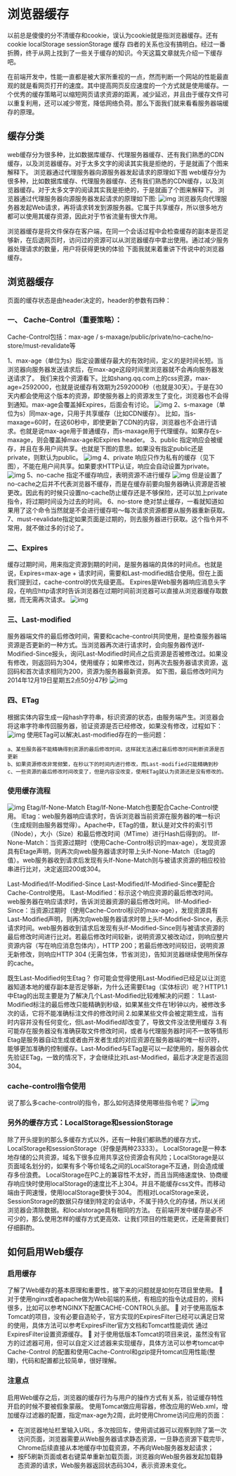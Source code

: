# 浏览器缓存

以前总是傻傻的分不清缓存和cookie，误认为cookie就是指浏览器缓存。还有 cookie localStorage sessionStorage 缓存 四者的关系也没有搞明白。经过一番折腾，终于从网上找到了一些关于缓存的知识。今天这篇文章就先介绍一下缓存吧。

在前端开发中，性能一直都是被大家所重视的一点，然而判断一个网站的性能最直观的就是看网页打开的速度。其中提高网页反应速度的一个方式就是使用缓存。一个优秀的缓存策略可以缩短网页请求资源的距离，减少延迟，并且由于缓存文件可以重复利用，还可以减少带宽，降低网络负荷。那么下面我们就来看看服务器端缓存的原理。

## 缓存分类
web缓存分为很多种，比如数据库缓存、代理服务器缓存、还有我们熟悉的CDN缓存，以及浏览器缓存。对于太多文字的阅读其实我是拒绝的，于是就画了个图来解释下。
浏览器通过代理服务器向源服务器发起请求的原理如下图
web缓存分为很多种，比如数据库缓存、代理服务器缓存、还有我们熟悉的CDN缓存，以及浏览器缓存。对于太多文字的阅读其实我是拒绝的，于是就画了个图来解释下。
浏览器通过代理服务器向源服务器发起请求的原理如下图:
![img](../public/img/catch1.png)
浏览器先向代理服务器发起Web请求，再将请求转发到源服务器。它属于共享缓存，所以很多地方都可以使用其缓存资源，因此对于节省流量有很大作用。

浏览器缓存是将文件保存在客户端，在同一个会话过程中会检查缓存的副本是否足够新，在后退网页时，访问过的资源可以从浏览器缓存中拿出使用。通过减少服务器处理请求的数量，用户将获得更快的体验
下面我就来着重讲下传说中的浏览器缓存。
## 浏览器缓存
页面的缓存状态是由header决定的，header的参数有四种：

### 一、 Cache-Control（重要策略）：
Cache-Control包括：max-age / s-maxage/public/private/no-cache/no-store/must-revalidate等

1、max-age（单位为s）指定设置缓存最大的有效时间，定义的是时间长短。当浏览器向服务器发送请求后，在max-age这段时间里浏览器就不会再向服务器发送请求了。
我们来找个资源看下。比如shang.qq.com上的css资源，max-age=2592000，也就是说缓存有效期为2592000秒（也就是30天）。于是在30天内都会使用这个版本的资源，即使服务器上的资源发生了变化，浏览器也不会得到通知。max-age会覆盖掉Expires，后面会有讨论。
![img](../public/img/catch2.png)
2、s-maxage（单位为s）同max-age，只用于共享缓存（比如CDN缓存）。
比如，当s-maxage=60时，在这60秒中，即使更新了CDN的内容，浏览器也不会进行请求。也就是说max-age用于普通缓存，而s-maxage用于代理缓存。如果存在s-maxage，则会覆盖掉max-age和Expires header。
3、public 指定响应会被缓存，并且在多用户间共享。也就是下图的意思。如果没有指定public还是private，则默认为public。
![img](../public/img/catch3.png)
4、private 响应只作为私有的缓存（见下图），不能在用户间共享。如果要求HTTP认证，响应会自动设置为private。
![img](../public/img/catch4.png)
5、no-cache 指定不缓存响应，表明资源不进行缓存
![img](../public/img/catch5.png)
但是设置了no-cache之后并不代表浏览器不缓存，而是在缓存前要向服务器确认资源是否被更改。因此有的时候只设置no-cache防止缓存还是不够保险，还可以加上private指令，将过期时间设为过去的时间。
6、no-store 绝对禁止缓存，一看就知道如果用了这个命令当然就是不会进行缓存啦～每次请求资源都要从服务器重新获取。
7、must-revalidate指定如果页面是过期的，则去服务器进行获取。这个指令并不常用，就不做过多的讨论了。
### 二、Expires
缓存过期时间，用来指定资源到期的时间，是服务器端的具体的时间点。也就是说，Expires=max-age + 请求时间，需要和Last-modified结合使用。但在上面我们提到过，cache-control的优先级更高。 Expires是Web服务器响应消息头字段，在响应http请求时告诉浏览器在过期时间前浏览器可以直接从浏览器缓存取数据，而无需再次请求。
![img](../public/img/catch6.png)
### 三、Last-modified
服务器端文件的最后修改时间，需要和cache-control共同使用，是检查服务器端资源是否更新的一种方式。当浏览器再次进行请求时，会向服务器传送If-Modified-Since报头，询问Last-Modified时间点之后资源是否被修改过。如果没有修改，则返回码为304，使用缓存；如果修改过，则再次去服务器请求资源，返回码和首次请求相同为200，资源为服务器最新资源。
如下图，最后修改时间为2014年12月19日星期五2点50分47秒
![img](../public/img/catch7.png)
### 四、ETag
根据实体内容生成一段hash字符串，标识资源的状态，由服务端产生。浏览器会将这串字符串传回服务器，验证资源是否已经修改，如果没有修改，过程如下：
![img](../public/img/catch8.png)
使用ETag可以解决Last-modified存在的一些问题：
```
a、某些服务器不能精确得到资源的最后修改时间，这样就无法通过最后修改时间判断资源是否更新 
b、如果资源修改非常频繁，在秒以下的时间内进行修改，而Last-modified只能精确到秒 
c、一些资源的最后修改时间改变了，但是内容没改变，使用ETag就认为资源还是没有修改的。
```
### 使用缓存流程
![img](../public/img/catch9.png)
Etag/If-None-Match
Etag/If-None-Match也要配合Cache-Control使用。
lEtag：web服务器响应请求时，告诉浏览器当前资源在服务器的唯一标识（生成规则由服务器觉得）。Apache中，ETag的值，默认是对文件的索引节（INode），大小（Size）和最后修改时间（MTime）进行Hash后得到的。
lIf-None-Match：当资源过期时（使用Cache-Control标识的max-age），发现资源具有Etage声明，则再次向web服务器请求时带上头If-None-Match（Etag的值）。web服务器收到请求后发现有头If-None-Match则与被请求资源的相应校验串进行比对，决定返回200或304。

Last-Modified/If-Modified-Since
Last-Modified/If-Modified-Since要配合Cache-Control使用。
lLast-Modified：标示这个响应资源的最后修改时间。web服务器在响应请求时，告诉浏览器资源的最后修改时间。
lIf-Modified-Since：当资源过期时（使用Cache-Control标识的max-age），发现资源具有Last-Modified声明，则再次向web服务器请求时带上头If-Modified-Since，表示请求时间。web服务器收到请求后发现有头If-Modified-Since则与被请求资源的最后修改时间进行比对。若最后修改时间较新，说明资源又被改动过，则响应整片资源内容（写在响应消息包体内），HTTP 200；若最后修改时间较旧，说明资源无新修改，则响应HTTP 304 (无需包体，节省浏览)，告知浏览器继续使用所保存的cache。

既生Last-Modified何生Etag？
你可能会觉得使用Last-Modified已经足以让浏览器知道本地的缓存副本是否足够新，为什么还需要Etag（实体标识）呢？HTTP1.1中Etag的出现主要是为了解决几个Last-Modified比较难解决的问题：
1.Last-Modified标注的最后修改只能精确到秒级，如果某些文件在1秒钟以内，被修改多次的话，它将不能准确标注文件的修改时间
2.如果某些文件会被定期生成，当有时内容并没有任何变化，但Last-Modified却改变了，导致文件没法使用缓存
3.有可能存在服务器没有准确获取文件修改时间，或者与代理服务器时间不一致等情形
Etag是服务器自动生成或者由开发者生成的对应资源在服务器端的唯一标识符，能够更加准确的控制缓存。Last-Modified与ETag是可以一起使用的，服务器会优先验证ETag，一致的情况下，才会继续比对Last-Modified，最后才决定是否返回304。

### cache-control指令使用
说了那么多cache-control的指令，那么如何选择使用哪些指令呢？
![img](../public/img/catch10.png)
### 另外的缓存方式：LocalStorage和sessionStorage
除了开头提到的那么多缓存方式以外，还有一种我们都熟悉的缓存方式，LocalStorage和sessionStorage（好像是两种23333）。
LocalStorage是一种本地存储的公共资源，域名下很多应用共享这份资源会有风险；LocalStorage是以页面域名划分的，如果有多个等价域名之间的LocalStorage不互通，则会造成缓存多份浪费。
LocalStorage在PC上的兼容性不太好，而且当网络速度快、协商缓存响应快时使用localStorage的速度比不上304。并且不能缓存css文件。而移动端由于网速慢，使用localStorage要快于304。
而相对LocalStorage来说，SessionStorage的数据只存储到特定的会话中，不属于持久化的存储，所以关闭浏览器会清除数据。和localstorage具有相同的方法。
在前端开发中缓存是必不可少的，那么使用怎样的缓存方式更高效、让我们项目的性能更优，还是需要我们仔细斟酌。

## 如何启用Web缓存
### 启用缓存
了解了Web缓存的基本原理和重要性，接下来的问题就是如何在项目里使用。
 对于使用nginx或者apache做为Web前端的系统，有相应的指令达成目的，资料很多，比如可以参考NGINX下配置CACHE-CONTROL头部。
 对于使用高版本Tomcat的项目，没有必要自造轮子，官方实现的ExpiresFilter已经可以满足日常的使用，具体方法可以参考ExpiresFilter官方文档和Tomcat性能调优 通过ExpiresFilter设置资源缓存。
 对于使用低版本Tomcat的项目来说，虽然没有官方的过滤器可用，但可以自定义过滤器来实现缓存，具体方法可以参考tomcat中Cache-Control 的配置和使用Cache-Control和gzip提升tomcat应用性能(整理)，代码和配置都比较简单，很好理解。

### 注意点
启用Web缓存之后，浏览器的缓存行为与用户的操作方式有关系，验证缓存特性开启的时候不要被假象蒙蔽。
使用Tomcat做应用容器，修改应用的Web.xml，增加缓存过滤器的配置，指定max-age为2周，此时使用Chrome访问应用的页面：
- 在浏览器地址栏里输入URL，多次按回车，使用调试器可以观察到除了第一次访问页面，浏览器需要从Web服务器请求静态资源，一旦静态资源下载完毕，Chrome后续直接从本地缓存中加载资源，不再向Web服务器发起请求；
- 按F5刷新页面或者右键菜单重新加载页面，浏览器向Web服务器发起加载静态资源的请求，Web服务器返回状态码304，表示资源未变化。








